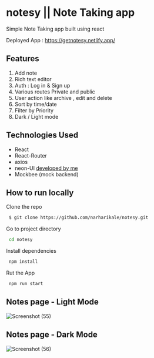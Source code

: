 
# notesy || Note Taking app

Simple Note Taking app built using react 

Deployed App : https://getnotesy.netlify.app/

## Features
1. Add note 
2. Rich text editor
3. Auth : Log in & Sign up
4. Various routes Private and public
5. User action like archive , edit and delete
6. Sort by time/date
7. Filter by Priority
8. Dark / Light mode
## Technologies Used
- React
- React-Router
- axios
- neon-UI [developed by me](https://neonui.netlify.app/)
- Mockbee (mock backend)

## How to run locally

Clone the repo
```bash
 $ git clone https://github.com/narharikale/notesy.git
```
Go to project directory
```bash
 cd notesy
```
Install dependencies
```bash
 npm install
```
Rut the App
```bash
 npm run start
```

## Notes page - Light Mode
![Screenshot (55)](https://user-images.githubusercontent.com/71428794/162257109-c8679076-fd80-40b7-b6b3-02ac976e6ca6.png)
## Notes page - Dark Mode
![Screenshot (56)](https://user-images.githubusercontent.com/71428794/162257118-6a3077de-5add-4e76-9f83-45d0a54b9a2b.png)
